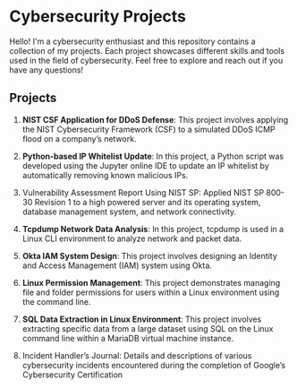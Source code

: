# Cybersecurity Projects

Hello! I'm a cybersecurity enthusiast and this repository contains a collection of my projects. Each project showcases different skills and tools used in the field of cybersecurity. Feel free to explore and reach out if you have any questions!

## Projects

1. **NIST CSF Application for DDoS Defense**: This project involves applying the NIST Cybersecurity Framework (CSF) to a simulated DDoS ICMP flood on a company’s network.

2. **Python-based IP Whitelist Update**: In this project, a Python script was developed using the Jupyter online IDE to update an IP whitelist by automatically removing known malicious IPs.

3. Vulnerability Assessment Report Using NIST SP: Applied NIST SP 800-30 Revision 1 to a high powered server and its operating system, database management system, and network connectivity.
   
4. **Tcpdump Network Data Analysis**: In this project, tcpdump is used in a Linux CLI environment to analyze network and packet data.

5. **Okta IAM System Design**: This project involves designing an Identity and Access Management (IAM) system using Okta.
  
6. **Linux Permission Management**: This project demonstrates managing file and folder permissions for users within a Linux environment using the command line.

7. **SQL Data Extraction in Linux Environment**: This project involves extracting specific data from a large dataset using SQL on the Linux command line within a MariaDB virtual machine instance.

8. Incident Handler’s Journal: Details and descriptions of various cybersecurity incidents encountered during the completion of Google’s Cybersecurity Certification

